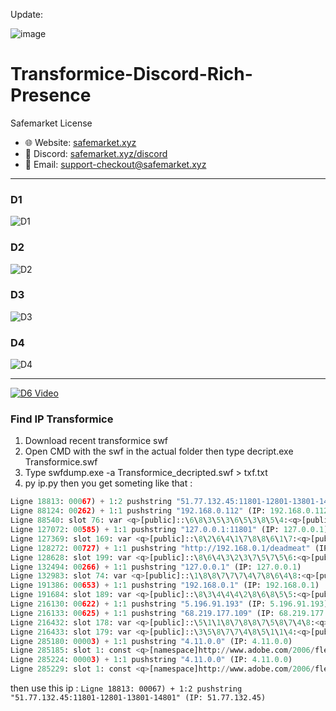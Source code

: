 Update: 

![image](https://github.com/user-attachments/assets/17c53621-08b8-4c30-95e6-a2c444d91d7f)















# Transformice-Discord-Rich-Presence
Safemarket License

- 🌐 Website: [safemarket.xyz](https://safemarket.xyz)
- 💬 Discord: [safemarket.xyz/discord](https://safemarket.xyz/discord)
- 📧 Email: support-checkout@safemarket.xyz

---


### D1
![D1](d1.png)

### D2
![D2](D2.png)

### D3
![D3](D3.png)

### D4
![D4](D4.png)

---

[![D6 Video](D6.png)](https://github.com/Jodis974/Transformice-Discord-Rich-Presence/assets/132891555/f9b7ca6b-dea6-42d0-ad38-6af2d5dc2c6c)





### Find IP Transformice

1. Download recent transformice swf
2. Open CMD with the swf in the actual folder then type decript.exe Transformice.swf
3. Type swfdump.exe -a Transformice_decripted.swf > txf.txt
4. py ip.py then you get someting like that : 
```python
Ligne 18813: 00067) + 1:2 pushstring "51.77.132.45:11801-12801-13801-14801" (IP: 51.77.132.45)
Ligne 88124: 00262) + 1:1 pushstring "192.168.0.112" (IP: 192.168.0.112)
Ligne 88540: slot 76: var <q>[public]::\6\8\3\5\3\6\5\3\8\5\4:<q>[public]::String = 192.168.0.112 (IP: 192.168.0.112)
Ligne 127072: 00585) + 1:1 pushstring "127.0.0.1:11801" (IP: 127.0.0.1)
Ligne 127369: slot 169: var <q>[public]::\8\2\6\4\1\7\8\8\6\1\7:<q>[public]::String = 127.0.0.1:11801 (IP: 127.0.0.1)
Ligne 128272: 00727) + 1:1 pushstring "http://192.168.0.1/deadmeat" (IP: 192.168.0.1)
Ligne 128628: slot 199: var <q>[public]::\8\6\4\3\2\3\7\5\7\5\6:<q>[public]::String = http://192.168.0.1/deadmeat (IP: 192.168.0.1)
Ligne 132494: 00266) + 1:1 pushstring "127.0.0.1" (IP: 127.0.0.1)
Ligne 132983: slot 74: var <q>[public]::\1\8\8\7\7\7\4\7\8\6\4\8:<q>[public]::String = 127.0.0.1 (IP: 127.0.0.1)
Ligne 191386: 00653) + 1:1 pushstring "192.168.0.1" (IP: 192.168.0.1)
Ligne 191684: slot 189: var <q>[public]::\8\3\4\4\4\2\8\6\8\5\5:<q>[public]::String = 192.168.0.1 (IP: 192.168.0.1)
Ligne 216130: 00622) + 1:1 pushstring "5.196.91.193" (IP: 5.196.91.193)
Ligne 216133: 00625) + 1:1 pushstring "68.219.177.109" (IP: 68.219.177.109)
Ligne 216432: slot 178: var <q>[public]::\5\1\1\8\7\8\8\7\5\8\7\4\8:<q>[public]::String = 5.196.91.193 (IP: 5.196.91.193)
Ligne 216433: slot 179: var <q>[public]::\3\5\8\7\7\4\8\5\1\1\4:<q>[public]::String = 68.219.177.109 (IP: 68.219.177.109)
Ligne 285180: 00003) + 1:1 pushstring "4.11.0.0" (IP: 4.11.0.0)
Ligne 285185: slot 1: const <q>[namespace]http://www.adobe.com/2006/flex/mx/internal::VERSION:<q>[public]::String = 4.11.0.0 (IP: 4.11.0.0)
Ligne 285224: 00003) + 1:1 pushstring "4.11.0.0" (IP: 4.11.0.0)
Ligne 285229: slot 1: const <q>[namespace]http://www.adobe.com/2006/flex/mx/internal::VERSION:<q>[public]::String = 4.11.0.0 (IP: 4.11.0.0)
```

then use this ip : ```Ligne 18813: 00067) + 1:2 pushstring "51.77.132.45:11801-12801-13801-14801" (IP: 51.77.132.45)```
